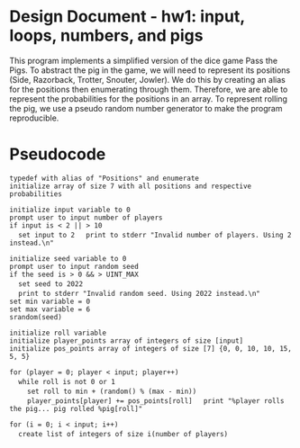 
# Design Document - hw1: input, loops, numbers, and pigs

This program implements a simplified version of the dice game Pass the Pigs. To abstract the pig in the game, we will need to represent its positions (Side, Razorback, Trotter, Snouter, Jowler). We do this by creating an alias for the positions then enumerating through them. Therefore, we are able to represent the probabilities for the positions in an array. To represent rolling the pig, we use a pseudo random number generator to make the program reproducible.

# Pseudocode

`typedef with alias of "Positions" and enumerate`  
`initialize array of size 7 with all positions and respective probabilities`  

`initialize input variable to 0`    
`prompt user to input number of players`    
`if input is < 2 || > 10`  
&nbsp;&nbsp;&nbsp;&nbsp;`set input to 2`
&nbsp;&nbsp;&nbsp;&nbsp;`print to stderr "Invalid number of players. Using 2 instead.\n"`    

`initialize seed variable to 0`    
`prompt user to input random seed`   
`if the seed is > 0 && > UINT_MAX`    
&nbsp;&nbsp;&nbsp;&nbsp;`set seed to 2022`    
&nbsp;&nbsp;&nbsp;&nbsp;`print to stderr "Invalid random seed. Using 2022 instead.\n"`    
`set min variable = 0`  
`set max variable = 6`  
`srandom(seed)`  

`initialize roll variable`  
`initialize player_points array of integers of size [input]`  
`initialize pos_points array of integers of size [7] {0, 0, 10, 10, 15, 5, 5}`  

`for (player = 0; player < input; player++)`  
&nbsp;&nbsp;&nbsp;&nbsp;`while roll is not 0 or 1`  
&nbsp;&nbsp;&nbsp;&nbsp;&nbsp;&nbsp;&nbsp;&nbsp;`set roll to min + (random() % (max - min))`  
&nbsp;&nbsp;&nbsp;&nbsp;&nbsp;&nbsp;&nbsp;&nbsp;`player_points[player] += pos_points[roll]`
&nbsp;&nbsp;&nbsp;&nbsp;`print "%player rolls the pig... pig rolled %pig[roll]"`  

`for (i = 0; i < input; i++)`  
&nbsp;&nbsp;&nbsp;&nbsp;`create list of integers of size i(number of players)`  

